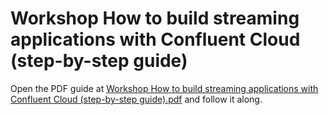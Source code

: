 # Workshop How to build streaming applications with Confluent Cloud (step-by-step guide)

Open the PDF guide at <a href="https://github.com/ifnesi/ksqldb-cc-workshop/blob/main/Workshop%20How%20to%20build%20streaming%20applications%20with%20Confluent%20Cloud%20(step-by-step%20guide).pdf" target="_blank">Workshop How to build streaming applications with Confluent Cloud (step-by-step guide).pdf</a> and follow it along.